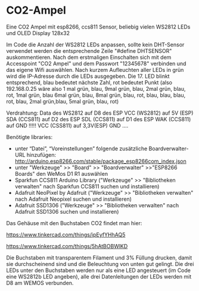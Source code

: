 # CO2-Ampel
Eine CO2 Ampel mit esp8266, ccs811 Sensor, beliebig vielen WS2812 LEDs und OLED Display 128x32

Im Code die Anzahl der WS2812 LEDs anpassen, sollte kein DHT-Sensor verwendet werden die entsprechende Zeile "#define DHTSENSOR" auskommentieren.
Nach dem erstmaligen Einschalten sich mit dem Accesspoint "CO2 Ampel" und dem Passwort "12345678" verbinden und das eigene Wifi auswählen.
Nach kurzem Aufleuchten aller LEDs in grün wird die IP-Adresse durch die LEDs ausgegeben.
Die 17. LED blinkt entsprechend, blau bedeutet nächste Zahl, rot bedeutet Punkt (also 192.168.0.25 wäre also 1 mal grün, blau, 9mal grün, blau, 2mal grün, blau, rot, 1mal grün, blau 6mal grün, blau, 8mal grün, blau, rot, blau, blau, blau, rot, blau, 2mal grün,blau, 5mal grün, blau, rot)

Verdrahtung:
Data des WS2812 auf D8 des ESP
VCC (WS2812) auf 5V (ESP)
SDA (CCS811) auf D2 des ESP
SDL (CCS811) auf D1 des ESP
WAK (CCS811) auf GND !!!!!
VCC (CSS811) auf 3,3V(ESP)
GND ....



Benötigte libraries:

- unter “Datei”, “Voreinstellungen” folgende zusätzliche Boardverwalter-URL hinzufügen: http://arduino.esp8266.com/stable/package_esp8266com_index.json
- unter "Werkzeuge" >> "Board" >> "Boardverwalter" >>"ESP8266 Boards" den WeMos D1 R1 auswählen
- Sparkfun CCS811 Arduino Library  ("Werkzeuge" >> "Bibliotheken verwalten" nach Sparkfun CCS811 suchen und installieren)
- Adafruit NeoPixel by Adafruit ("Werkzeuge" >> "Bibliotheken verwalten" nach Adafruit Neopixel suchen und installieren)
- Adafruit SSD1306  ("Werkzeuge" >> "Bibliotheken verwalten" nach Adafruit SSD1306 suchen und installieren)



Das Gehäuse mit den Buchstaben CO2 findet man hier:

https://www.tinkercad.com/things/ipEyfYHhAQ5

https://www.tinkercad.com/things/5hAtBOBWlKD

Die Buchstaben mit transparentem Filament und 3% Füllung drucken, damit sie durchscheinend sind und die Beleuchtung von unten gut gelingt. Die drei LEDs unter den Buchstaben werden nur als eine LED angesteuert (im Code eine WS2812b LED angeben), alle drei Datenleitungen der LEDs werden mit D8 am WEMOS verbunden.
